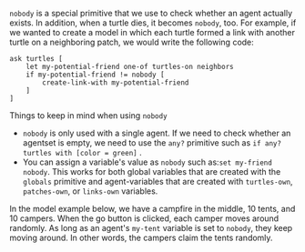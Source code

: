`nobody` is a special primitive that we use to check whether an agent actually exists. In addition, when a turtle dies, it becomes `nobody`, too. For example, if we wanted to create a model in which each turtle formed a link with another turtle on a neighboring patch, we would write the following code: 



	ask turtles [
		let my-potential-friend one-of turtles-on neighbors
		if my-potential-friend != nobody [
			create-link-with my-potential-friend
		]
	]



Things to keep in mind when using `nobody`

*  `nobody` is only used with a single agent. If we need to check whether an agentset is empty, we need to use the `any?` primitive such as `if any? turtles with [color = green]` .
*  You can assign a variable's value as `nobody` such as:`set my-friend nobody`. This works for both global variables that are created with the `globals` primitive and agent-variables that are created with `turtles-own`,  `patches-own`, or `links-own` variables.



In the model example below, we have a campfire in the middle, 10 tents, and 10 campers. When the go button is clicked, each camper moves around randomly. As long as an agent's `my-tent` variable is set to `nobody`, they keep moving around. In other words, the campers claim the tents randomly.

